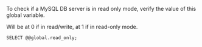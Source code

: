 To check if a MySQL DB server is in read only mode, verify the value of this global variable.

Will be at 0 if in read/write, at 1 if in read-only mode.


```
SELECT @@global.read_only;
```

